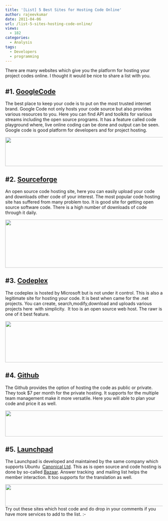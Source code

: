 ```yaml
---
title: '[List] 5 Best Sites for Hosting Code Online'
author: rajeevkumar
date: 2011-04-06
url: /list-5-sites-hosting-code-online/
views:
  - 182
categories:
  - Analysis
tags:
  - Developers
  - programming
---
```

There are many websites which give you the platform for hosting your project codes online. I thought it would be nice to share a list with you.

## #1. <a href="http://code.google.com/" onclick="_gaq.push(['_trackEvent', 'outbound-article', 'http://code.google.com/', 'GoogleCode']);" target="_blank">GoogleCode</a>

The best place to keep your code is to put on the most trusted internet brand. Google Code not only hosts your code source but also provides various resources to you. Here you can find API and toolkits for various streams including the open source programs. It has a feature called code playground where, live online coding can be done and output can be seen. Google code is good platform for developers and for project hosting.

<p style="text-align: center;">
  <a href="http://cdn.devilsworkshop.org/files/2011/04/google-code.png"><img class="aligncenter size-medium wp-image-39349" title="google code" src="http://cdn.devilsworkshop.org/files/2011/04/google-code-600x93.png" alt="" width="600" height="93" /></a>
</p>

## #2. <a href="http://sourceforge.net/" onclick="_gaq.push(['_trackEvent', 'outbound-article', 'http://sourceforge.net/', 'Sourceforge']);" target="_blank">Sourceforge</a>

An open source code hosting site, here you can easily upload your code and downloads other code of your interest. The most popular code hosting site has suffered from many problem too. It is good site for getting open source software code. There is a high number of downloads of code through it daily.

<a rel="attachment wp-att-39350" href="http://devilsworkshop.org/list-5-sites-hosting-code-online/sourceforge-copy/"><img class="aligncenter size-medium wp-image-39350" title="sourceforge - Copy" src="http://cdn.devilsworkshop.org/files/2011/04/sourceforge-Copy-600x154.png" alt="" width="600" height="154" /></a>

## #3. <a href="http://www.codeplex.com/" onclick="_gaq.push(['_trackEvent', 'outbound-article', 'http://www.codeplex.com/', 'Codeplex']);" >Codeplex</a>

The codeplex is hosted by Microsoft but is not under it control. This is also a legitimate site for hosting your code. It is best when came for the .net projects. You can create, search,modify,download and uploads various projects here  with simplicity.  It too is an open source web host. The rawr is one of it best feature.

<a rel="attachment wp-att-39352" href="http://devilsworkshop.org/list-5-sites-hosting-code-online/codeplex/"><img class="aligncenter size-medium wp-image-39352" title="codeplex" src="http://cdn.devilsworkshop.org/files/2011/04/codeplex-600x132.png" alt="" width="600" height="132" /></a>

## #4. <a href="https://github.com" onclick="_gaq.push(['_trackEvent', 'outbound-article', 'https://github.com', 'Github']);" >Github</a>

The Github provides the option of hosting the code as public or private. They took $7 per month for the private hosting. It supports for the multiple team management make it more versatile. Here you will able to plan your code and price it as well.

<a rel="attachment wp-att-39351" href="http://devilsworkshop.org/list-5-sites-hosting-code-online/github/"><img class="aligncenter size-full wp-image-39351" title="github" src="http://cdn.devilsworkshop.org/files/2011/04/github.png" alt="" width="587" height="83" /></a>

## #5. <a href="https://launchpad.net/" onclick="_gaq.push(['_trackEvent', 'outbound-article', 'https://launchpad.net/', 'Launchpad']);" target="_blank">Launchpad</a>

The Launchpad is developed and maintained by the same company which supports Ubuntu  <a href="http://en.wikipedia.org/wiki/Canonical_Ltd" onclick="_gaq.push(['_trackEvent', 'outbound-article', 'http://en.wikipedia.org/wiki/Canonical_Ltd', 'Canonical Ltd']);" title="Canonical Ltd">Canonical Ltd</a>. This as is open source and code hosting is done by so-called <a href="http://bazaar.canonical.com/" onclick="_gaq.push(['_trackEvent', 'outbound-article', 'http://bazaar.canonical.com/', 'Bazaar']);" >Bazaar</a>. Answer tracking  and mailing list helps the member interaction. It too supports for the translation as well.

<a rel="attachment wp-att-39353" href="http://devilsworkshop.org/list-5-sites-hosting-code-online/launchpad/"><img class="aligncenter size-medium wp-image-39353" title="launchpad" src="http://cdn.devilsworkshop.org/files/2011/04/launchpad-600x70.png" alt="" width="600" height="70" /></a>Try out these sites which host code and do drop in your comments if you have more services to add to the list. <img src="http://devilsworkshop.org/wp-includes/images/smilies/simple-smile.png" alt=":-)" class="wp-smiley" style="height: 1em; max-height: 1em;" />
